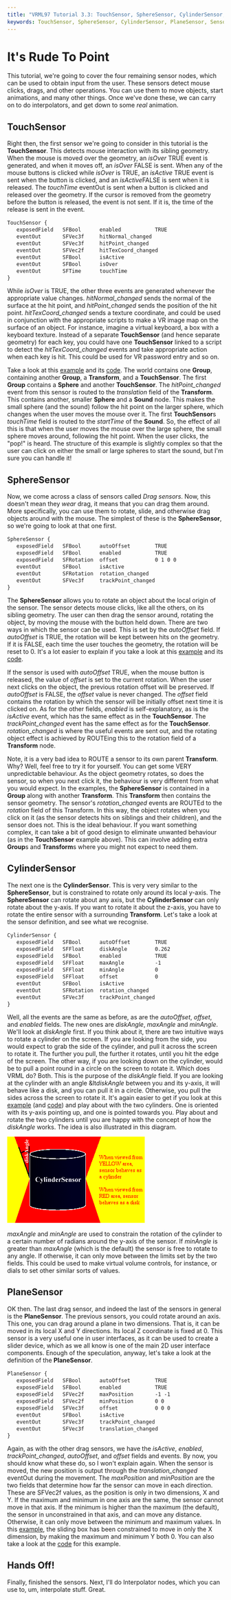 ```yaml
---
title: "VRML97 Tutorial 3.3: TouchSensor, SphereSensor, CylinderSensor, PlaneSensor"
keywords: TouchSensor, SphereSensor, CylinderSensor, PlaneSensor, Sensors, animation,
---
```


# It's Rude To Point

This tutorial, we're going to cover the four remaining sensor nodes, which can be used to obtain input from
the user. These sensors detect mouse clicks, drags, and other operations. You can use them to move objects,
start animations, and many other things. Once we've done these, we can carry on to do interpolators, and get
down to some *real* animation.

## TouchSensor

Right then, the first sensor we're going to consider in this tutorial is the **TouchSensor**. This detects mouse interaction
with its sibling geometry. When the mouse is moved over the geometry, an *isOver* TRUE event is generated, and when it moves off,
an *isOver* FALSE is sent. When any of the mouse buttons is clicked while *isOver* is TRUE, an *isActive* TRUE event is 
sent when the button is clicked, and an *isActive*FALSE is sent when it is released. The *touchTime* eventOut is sent when a
button is clicked and released over the geometry. If the cursor is removed from the geometry before the button is released, the event is not sent. If it is, the time 
of the release is sent in the event.
```
TouchSensor {
   exposedField   SFBool      enabled           TRUE
   eventOut       SFVec3f     hitNormal_changed
   eventOut       SFVec3f     hitPoint_changed
   eventOut       SFVec2f     hitTexCoord_changed
   eventOut       SFBool      isActive
   eventOut       SFBool      isOver
   eventOut       SFTime      touchTime
}
```
While *isOver* is TRUE, the other three events are generated whenever the appropriate value changes. *hitNormal_changed* sends the normal 
of the surface at the hit point, and *hitPoint_changed* sends the position of the hit point. *hitTexCoord_changed* sends a texture coordinate, and
could be used in conjunction with the appropriate scripts to make a VR image map on the surface of an object. For instance, imagine a virtual keyboard, a box 
with a keyboard texture. Instead of a separate **TouchSensor** (and hence separate geometry) for each key, you could have one **TouchSensor** linked to a 
script to detect the *hitTexCoord_changed* events and take appropriate action when each key is hit. This could be used for VR password entry and so on.

Take a look at this <A HREF="../worlds/tut33a.wrl" TARGET="_new">example</A> and its <A HREF="../source/tut33a.html">code</A>. The world contains one **Group**, containing another **Group**, a **Transform**, and a **TouchSensor**. The
first **Group** contains a **Sphere** and another **TouchSensor**. The *hitPoint_changed* event from this sensor is routed to the *translation* field of the 
**Transform**. This contains another, smaller **Sphere** and a **Sound** node. This makes the small sphere (and the sound) follow the hit point on the larger sphere, which 
changes when the user moves the mouse over it. The first **TouchSensor**s *touchTime* field is routed to the *startTime* of the **Sound**. So, the effect of all this is that 
when the user moves the mouse over the large sphere, the small sphere moves around, following the hit point. When the user clicks, the "pop!" is heard. The structure of this example is slightly complex
so that the user can click on either the small or large spheres to start the sound, but I'm sure you can handle it!

## SphereSensor

Now, we come across a class of sensors called *Drag sensors*. Now, this doesn't mean they *wear* drag, it means that you can drag them around. More specifically, you can use them to rotate, slide, and
otherwise drag objects around with the mouse. The simplest of these is the **SphereSensor**, so we're going to look at that one first.

```
SphereSensor {
   exposedField   SFBool      autoOffset        TRUE
   exposedField   SFBool      enabled           TRUE
   exposedField   SFRotation  offset            0 1 0 0
   eventOut       SFBool      isActive
   eventOut       SFRotation  rotation_changed
   eventOut       SFVec3f     trackPoint_changed
}
```

The **SphereSensor** allows you to rotate an object about the local origin of the sensor. The sensor detects mouse 
clicks, like all the others, on its sibling geometry. The user can then drag the sensor around, rotating the object, 
by moving the mouse with the button held down. There are two ways in which the sensor can be used. This is set by the 
*autoOffset* field. If *autoOffset* is TRUE, the rotation will be kept between hits on the geometry. If it is FALSE, 
each time the user touches the geometry, the rotation will be reset to 0. It's a lot easier to explain if you take a look at 
this <A HREF="../worlds/tut33b.wrl" TARGET="_new">example</A> and its <A HREF="../source/tut33b.html">code</A>.


If the sensor is used with *autoOffset* TRUE, when the mouse button is released, the value of *offset* is set to the 
current rotation. When the user next clicks on the object, the previous rotation offset will be preserved. If *autoOffset* 
is FALSE, the *offset* value is never changed. The *offset* field contains the rotation by which the sensor will be 
initially offset next time it is clicked on. As for the other fields, *enabled* is self-explanatory, as is the *isActive* 
event, which has the same effect as in the **TouchSensor**. The *trackPoint_changed* event has the same effect as for the 
**TouchSensor**. *rotation_changed* is where the useful events are sent out, and the rotating object effect is achieved by 
ROUTEing this to the rotation field of a **Transform** node.


Note, it is a very bad idea to ROUTE a sensor to its own parent **Transform**. Why? Well, feel free to try it for yourself. 
You can get some VERY unpredictable behaviour. As the object geometry rotates, so does the sensor, so when you next click it, 
the behaviour is very different from what you would expect. In the examples, the **SphereSensor** is contained in a **Group** 
along with another **Transform**. This **Transform** then contains the sensor geometry. The sensor's *rotation_changed* 
events are ROUTEd to the *rotation* field of this Transform. In this way, the object rotates when you click on it (as the sensor 
detects hits on siblings and their children), and the sensor does not. This is the ideal behaviour. If you want something complex, it 
can take a bit of good design to eliminate unwanted behaviour (as in the **TouchSensor** example above). This can involve adding 
extra **Group**s and **Transform**s where you might not expect to need them.

## CylinderSensor

The next one is the **CylinderSensor**. This is very very similar to the **SphereSensor**, but is constrained to rotate only around its local y-axis. The **SphereSensor** can rotate about any axis, but the **CylinderSensor** can only rotate about the y-axis. If you want to rotate it about the z-axis, you have to rotate the entire sensor with a surrounding **Transform**. Let's take a look at the sensor definition, and see what we recognise.

```
CylinderSensor {
   exposedField   SFBool      autoOffset        TRUE
   exposedField   SFFloat     diskAngle         0.262
   exposedField   SFBool      enabled           TRUE
   exposedField   SFFloat     maxAngle          -1
   exposedField   SFFloat     minAngle          0
   exposedField   SFFloat     offset            0
   eventOut       SFBool      isActive
   eventOut       SFRotation  rotation_changed
   eventOut       SFVec3f     trackPoint_changed
}
```

Well, all the events are the same as before, as are the *autoOffset*, *offset*, and *enabled* fields. 
The new ones are *diskAngle*, *maxAngle* and *minAngle*. We'll look at *diskAngle* first. If you 
think about it, there are two intuitive ways to rotate a cylinder on the screen. If you are looking from the side, 
you would expect to grab the side of the cylinder, and pull it across the screen to rotate it. The further you pull, the further it rotates, 
until you hit the edge of the screen. The other way, if you are looking down on the cylinder, would be to
pull a point round in a circle on the screen to rotate it. Which does VRML do? Both. This is the purpose of the 
*diskAngle* field. If you are looking at the cylinder with an angle &lt*diskAngle* between you and its
y-axis, it will behave like a disk, and you can pull it in a circle. Otherwise, you pull the sides across the 
screen to rotate it. It's again easier to get if you look at this <A HREF="../worlds/tut33c.wrl" TARGET="_new">example</A> (and <A HREF="../source/tut33c.html">code</A>) and 
play about with the two cylinders. One is oriented with its y-axis pointing up, and one is pointed towards you.
Play about and rotate the two cylinders until you are happy with the concept of how the *diskAngle* works. The idea is also illustrated in
this diagram.

<IMG SRC="../pics/cylindersensor.gif" WIDTH=320 HEIGHT=200 ALT="CylinderSensor">

*maxAngle* and *minAngle* are used to constrain the rotation of the cylinder to a certain number of radians around the y-axis of the sensor. If *minAngle* is greater than *maxAngle* (which is the default)
the sensor is free to rotate to any angle. If otherwise, it can only move between the limits set by the two fields. This could be used to make virtual volume controls, for instance, or dials to set other similar sorts of values.

## PlaneSensor

OK then. The last drag sensor, and indeed the last of the sensors in general is the **PlaneSensor**. The previous sensors, you could rotate around an axis. This one, you can drag around
a plane in two dimensions. That is, it can be moved in its local X and Y directions. Its local Z coordinate is fixed at 0. This sensor is a very useful one in user interfaces, as it can be used to create
a slider device, which as we all know is one of the main 2D user interface components. Enough of the speculation, anyway, let's take a look at the definition of the **PlaneSensor**.

```
PlaneSensor {
   exposedField   SFBool      autoOffset        TRUE
   exposedField   SFBool      enabled           TRUE
   exposedField   SFVec2f     maxPosition       -1 -1
   exposedField   SFVec2f     minPosition       0 0
   exposedField   SFVec3f     offset            0 0 0
   eventOut       SFBool      isActive
   eventOut       SFVec3f     trackPoint_changed
   eventOut       SFVec3f     translation_changed
}
```

Again, as with the other drag sensors, we have the *isActive*, *enabled*, *trackPoint_changed*, *autoOffset*, and *offset* fields and events. By now, you should know what these do, so I won't explain again.
When the sensor is moved, the new position is output through the *translation_changed* eventOut during the movement. The *maxPosition* and *minPosition* are the two fields that determine how far the sensor can move in each direction.
These are SFVec2f values, as the position is only in two dimensions, X and Y. If the maximum and minimum in one axis are the same, the sensor cannot move in that axis. If the minimum is higher than the maximum (the default), the sensor in unconstrained
in that axis, and can move any distance. Otherwise, it can only move between the minimum and maximum values. In this <A HREF="../worlds/tut33d.wrl" TARGET="_new">example</A>, the sliding box has been constrained to move in only the X dimension, by making the maximum and minimum Y both 0.
You can also take a look at the <A HREF="../source/tut33d.html">code</A> for this example. 

## Hands Off!

Finally, finished the sensors. Next, I'll do Interpolator nodes, which you can use to, um, interpolate stuff. Great.
